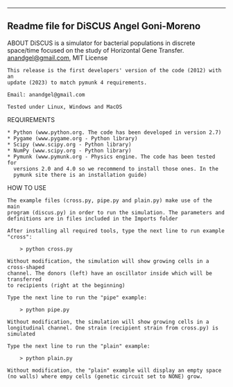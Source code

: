 -------------------------
Readme file for DiSCUS
Angel Goni-Moreno
-------------------------

ABOUT
	DiSCUS is a simulator for bacterial populations in discrete space/time
	focused on the study of Horizontal Gene Transfer.
	anandgel@gmail.com, MIT License

	This release is the first developers' version of the code (2012) with an
	update (2023) to match pymunk 4 requirements. 

	Email: anandgel@gmail.com

	Tested under Linux, Windows and MacOS

REQUIREMENTS

	* Python (www.python.org. The code has been developed in version 2.7)
	* Pygame (www.pygame.org - Python library)
	* Scipy (www.scipy.org - Python library)
	* NumPy (www.scipy.org - Python library)
	* Pymunk (www.pymunk.org - Physics engine. The code has been tested for
	  versions 2.0 and 4.0 so we recommend to install those ones. In the
	  pymunk site there is an installation guide)


HOW TO USE

	The example files (cross.py, pipe.py and plain.py) make use of the main
	program (discus.py) in order to run the simulation. The parameters and
	definitions are in files included in the Imports folder

	After installing all required tools, type the next line to run example
	"cross":

		> python cross.py

	Without modification, the simulation will show growing cells in a cross-shaped
	channel. The donors (left) have an oscillator inside which will be transferred
	to recipients (right at the beginning)

	Type the next line to run the "pipe" example:
		
		> python pipe.py

	Without modification, the simulation will show growing cells in a
	longitudinal channel. One strain (recipient strain from cross.py) is simulated

	Type the next line to run the "plain" example:

		> python plain.py

	Without modification, the "plain" example will display an empty space
	(no walls) where empy cells (genetic circuit set to NONE) grow.

